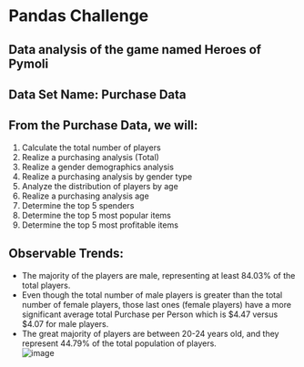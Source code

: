# Pandas Challenge 

## Data analysis of the game named Heroes of Pymoli 

## Data Set Name: Purchase Data

## From the Purchase Data, we will:
1. Calculate the total number of players
2. Realize a purchasing analysis (Total)
3. Realize a gender demographics analysis
4. Realize a purchasing analysis by gender type
5. Analyze the distribution of players by age
6. Realize a  purchasing analysis age
7. Determine the top 5 spenders 
8. Determine the top 5 most popular items
9. Determine the top 5 most profitable items

## Observable Trends:
-  The majority of the players are male, representing at least 84.03% of the total players.
- Even though the total number of male players is greater than the total number of female players, those last ones (female players) have a more significant average total Purchase per Person which is $4.47 versus $4.07 for male players.
- The great majority of players are between 20-24 years old, and they represent 44.79% of the total population of players.  
![image](https://user-images.githubusercontent.com/7798481/116261124-570d3f00-a745-11eb-97ef-f62a1d32df63.png)

